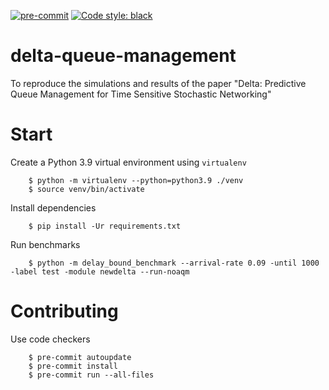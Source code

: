 [![pre-commit](https://img.shields.io/badge/pre--commit-enabled-brightgreen?logo=pre-commit&logoColor=white)](https://pre-commit.com/)
[![Code style: black](https://img.shields.io/badge/code%20style-black-000000.svg)](https://github.com/psf/black)


# delta-queue-management
To reproduce the simulations and results of the paper "Delta: Predictive Queue Management for Time Sensitive Stochastic Networking"

# Start

Create a Python 3.9 virtual environment using `virtualenv`

        $ python -m virtualenv --python=python3.9 ./venv
        $ source venv/bin/activate

Install dependencies

        $ pip install -Ur requirements.txt

Run benchmarks

        $ python -m delay_bound_benchmark --arrival-rate 0.09 -until 1000 -label test -module newdelta --run-noaqm

# Contributing

Use code checkers

        $ pre-commit autoupdate
        $ pre-commit install
        $ pre-commit run --all-files

